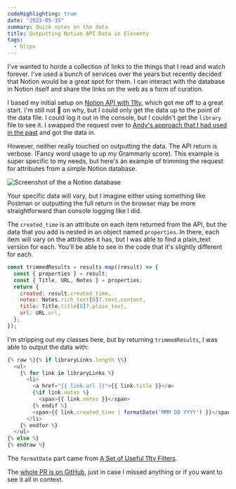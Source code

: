 ```yaml
---
codeHighlighting: true
date: "2023-05-15"
summary: Quick notes on the data
title: Outputting Notion API Data in Eleventy
tags:
  - blips
---
```


I've wanted to horde a collection of links to the things that I read and watch forever. I've used a bunch of services over the years but recently decided that Notion would be a great spot for them. I can interact with the database in Notion itself and share the links on the web as a form of curation.

I based my initial setup on [Notion API with 11ty](https://www.constantvallee.dev/posts/notion-api-with-11ty/), which got me off to a great start. I'm still not 💯 on why, but I could only get the data up to the point of the data file. I could log it out in the console, but I couldn't get the `library` file to see it. I swapped the request over to [Andy's approach that I had used in the past](https://learneleventyfromscratch.com/lesson/9.html) and got the data in.

However, neither really touched on outputting the data. The API return is verbose. (Fancy word usage to up my Grammarly score). This example is super specific to my needs, but here's an example of trimming the request for attributes from a simple Notion database.

![Screenshot of the a Notion database](/img/blips/outputting-notion-api-data-in-eleventy/screenshot-of-notion-library-database.png)

Your specific data will vary, but I imagine either using something like Postman or outputting the full return in the browser may be more straightforward than console logging like I did.

The `created_time` is an attribute on each item returned from the API, but the data that you add is nested in an object named `properties`. In there, each item will vary on the attributes it has, but I was able to find a plain_text version for each. You'll be able to see in the code that it's slightly different for each.

```js
const trimmedResults = results.map((result) => {
  const { properties } = result;
  const { Title, URL, Notes } = properties;
  return {
    created: result.created_time,
    notes: Notes.rich_text[0]?.text.content,
    title: Title.title[0]?.plain_text,
    url: URL.url,
  };
});
```

I'm stripping out my classes here, but by returning `trimmedResults`, I was able to output the data with:

```js
{% raw %}{% if libraryLinks.length \%}
  <ul>
    {% for link in libraryLinks %}
      <li>
        <a href="{{ link.url }}">{{ link.title }}</a>
        {%if link.notes %}
          <span>{{ link.notes }}</span>
        {% endif %}
        <span>{{ link.created_time | formatDate('MMM DD YYYY') }}</span>
      </li>
    {% endfor %}
  </ul>
{% else %}
{% endraw %}
```

The `formatDate` part came from [A Set of Useful 11ty Filters](https://www.aleksandrhovhannisyan.com/blog/useful-11ty-filters/#3-date-formatting).

The [whole PR is on GitHub](https://github.com/dandenney/dandenney.com-eleventy/pull/84/files), just in case I missed anything or if you want to see it all in context.
